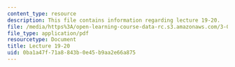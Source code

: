 ```yaml
---
content_type: resource
description: This file contains information regarding lecture 19-20.
file: /media/https%3A/open-learning-course-data-rc.s3.amazonaws.com/3-024-electronic-optical-and-magnetic-properties-of-materials-spring-2013/0ba1a47f71a8843b0e45b9aa2e66a875_MIT3_024S13_2012lec19-20.pdf
file_type: application/pdf
resourcetype: Document
title: Lecture 19-20
uid: 0ba1a47f-71a8-843b-0e45-b9aa2e66a875
---
```

